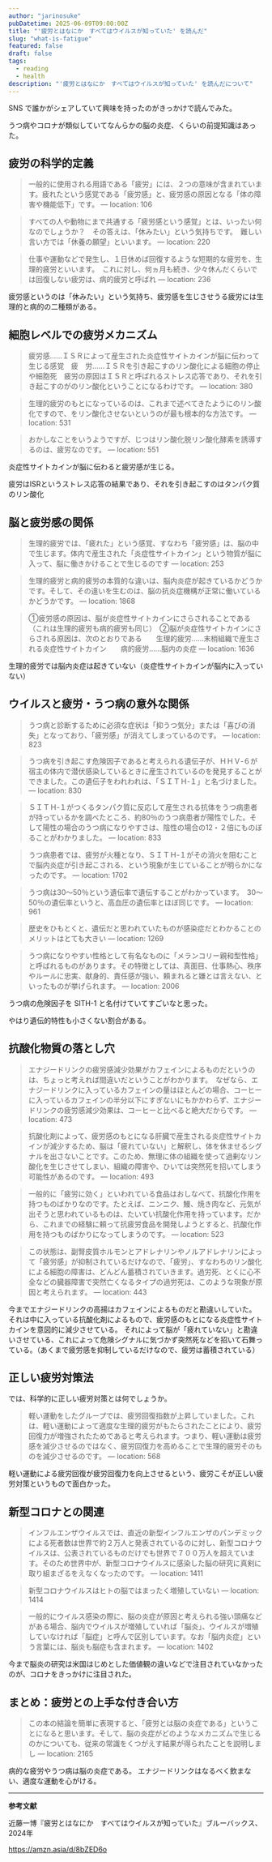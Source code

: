 ```yaml
---
author: "jarinosuke"
pubDatetime: 2025-06-09T09:00:00Z
title: "'疲労とはなにか　すべてはウイルスが知っていた' を読んだ"
slug: "what-is-fatigue"
featured: false
draft: false
tags:
  - reading
  - health
description: "'疲労とはなにか　すべてはウイルスが知っていた' を読んだについて"
---
```

SNS で誰かがシェアしていて興味を持ったのがきっかけで読んでみた。

うつ病やコロナが類似していてなんらかの脳の炎症、くらいの前提知識はあった。

## 疲労の科学的定義

> 一般的に使用される用語である「疲労」には、２つの意味が含まれています。疲れたという感覚である「疲労感」と、疲労感の原因となる「体の障害や機能低下」です。 — location: 106

> すべての人や動物にまで共通する「疲労感という感覚」とは、いったい何なのでしょうか？　その答えは、「休みたい」という気持ちです。　難しい言い方では「休養の願望」といいます。 — location: 220

> 仕事や運動などで発生し、１日休めば回復するような短期的な疲労を、生理的疲労といいます。　これに対し、何ヵ月も続き、少々休んだくらいでは回復しない疲労は、病的疲労と呼ばれ — location: 236

疲労感というのは「休みたい」という気持ち、疲労感を生じさせうる疲労には生理的と病的の二種類がある。

## 細胞レベルでの疲労メカニズム

> 疲労感……ＩＳＲによって産生された炎症性サイトカインが脳に伝わって生じる感覚　疲　労……ＩＳＲを引き起こすのリン酸化による細胞の停止や細胞死　疲労の原因はＩＳＲと呼ばれるストレス応答であり、それを引き起こすのがのリン酸化ということになるわけです。 — location: 380

> 生理的疲労のもとになっているのは、これまで述べてきたようにのリン酸化ですので、をリン酸化させないというのが最も根本的な方法です。 — location: 531

> おかしなことをいうようですが、じつはリン酸化脱リン酸化酵素を誘導するのは、疲労なのです。 — location: 551

炎症性サイトカインが脳に伝わると疲労感が生じる。

疲労はISRというストレス応答の結果であり、それを引き起こすのはタンパク質のリン酸化

## 脳と疲労感の関係

> 生理的疲労では、「疲れた」という感覚、すなわち「疲労感」は、脳の中で生じます。体内で産生された「炎症性サイトカイン」という物質が脳に入って、脳に働きかけることで生じるのです — location: 253

> 生理的疲労と病的疲労の本質的な違いは、脳内炎症が起きているかどうかです。そして、その違いを生むのは、脳の抗炎症機構が正常に働いているかどうかです。 — location: 1868

> ①疲労感の原因は、脳が炎症性サイトカインにさらされることである（これは生理的疲労も病的疲労も同じ）　②脳が炎症性サイトカインにさらされる原因は、次のとおりである　　生理的疲労……末梢組織で産生される炎症性サイトカイン　　病的疲労……脳内の炎症 — location: 1636

生理的疲労では脳内炎症は起きていない（炎症性サイトカインが脳内に入っていない）

## ウイルスと疲労・うつ病の意外な関係

> うつ病と診断するために必須な症状は「抑うつ気分」または「喜びの消失」となっており、「疲労感」が消えてしまっているのです。 — location: 823

> うつ病を引き起こす危険因子であると考えられる遺伝子が、ＨＨＶ‐６が宿主の体内で潜伏感染しているときに産生されているのを発見することができました。この遺伝子をわれわれは、「ＳＩＴＨ‐１」と名づけました。 — location: 830

> ＳＩＴＨ‐１がつくるタンパク質に反応して産生される抗体をうつ病患者が持っているかを調べたところ、約80％のうつ病患者が陽性でした。そして陽性の場合のうつ病になりやすさは、陰性の場合の12・２倍にものぼることがわかりました。 — location: 833

> うつ病患者では、疲労が火種となり、ＳＩＴＨ‐１がその消火を阻むことで脳内炎症が引き起こされる、という現象が生じていることが明らかになったのです。 — location: 1702

> うつ病は30～50％という遺伝率で遺伝することがわかっています。　30～50％の遺伝率というと、高血圧の遺伝率とほぼ同じです。 — location: 961

> 歴史をひもとくと、遺伝だと思われていたものが感染症だとわかることのメリットはとても大きい — location: 1269

> うつ病になりやすい性格として有名なものに「メランコリー親和型性格」と呼ばれるものがあります。その特徴としては、真面目、仕事熱心、秩序やルールに忠実、献身的、責任感が強い、頼まれると嫌とは言えない、といったものが挙げられます。 — location: 2006

うつ病の危険因子を SITH-1 と名付けていてすごいなと思った。

やはり遺伝的特性も小さくない割合がある。

## 抗酸化物質の落とし穴

> エナジードリンクの疲労感減少効果がカフェインによるものだというのは、ちょっと考えれば間違いだということがわかります。　なぜなら、エナジードリンクに入っているカフェインの量はほとんどの場合、コーヒーに入っているカフェインの半分以下にすぎないにもかかわらず、エナジードリンクの疲労感減少効果は、コーヒーと比べると絶大だからです。 — location: 473

> 抗酸化剤によって、疲労感のもとになる肝臓で産生される炎症性サイトカインが減少するため、脳は「疲れていない」と解釈し、体を休ませるシグナルを出さないことです。このため、無理に体の組織を使って過剰なリン酸化を生じさせてしまい、組織の障害や、ひいては突然死を招いてしまう可能性があるのです。 — location: 493

> 一般的に「疲労に効く」といわれている食品はおしなべて、抗酸化作用を持つものばかりなのです。たとえば、ニンニク、鰻、焼き肉など、元気が出そうと思われているものは、たいてい抗酸化作用を持っています。だから、これまでの経験に頼って抗疲労食品を開発しようとすると、抗酸化作用を持つものばかりになってしまうのです。 — location: 523

> この状態は、副腎皮質ホルモンとアドレナリンやノルアドレナリンによって「疲労感」が抑制されているだけなので、「疲労」、すなわちのリン酸化による細胞の障害は、どんどん蓄積されていきます。過労死、とくに心不全などの臓器障害で突然亡くなるタイプの過労死は、このような現象が原因と考えられます。 — location: 443

今までエナジードリンクの高揚はカフェインによるものだと勘違いしていた。
それは中に入っている抗酸化剤によるもので、疲労感のもとになる炎症性サイトカインを意図的に減少させている。
それによって脳が「疲れていない」と勘違いさせている、これによって危険シグナルに気づかず突然死などを招いて石舞っている。（あくまで疲労感を抑制しているだけなので、疲労は蓄積されている）

## 正しい疲労対策法

では、科学的に正しい疲労対策とは何でしょうか。

> 軽い運動をしたグループでは、疲労回復指数が上昇していました。これは、軽い運動によって適度な生理的疲労がもたらされたことにより、疲労回復力が増強されたためであると考えられます。つまり、軽い運動は疲労感を減少させるのではなく、疲労回復力を高めることで生理的疲労そのものを減少させるのです。 — location: 568

軽い運動による疲労回復が疲労回復力を向上させるという、疲労こそが正しい疲労対策というもので面白かった。

## 新型コロナとの関連


> インフルエンザウイルスでは、直近の新型インフルエンザのパンデミックによる死者数は世界で約２万人と発表されているのに対し、新型コロナウイルスは、公表されているものだけでも世界で７００万人を超えています。そのため世界中が、新型コロナウイルスに感染した脳の研究に真剣に取り組まざるをえなくなったのです。 — location: 1411

> 新型コロナウイルスはヒトの脳ではまったく増殖していない — location: 1414

> 一般的にウイルス感染の際に、脳の炎症が原因と考えられる強い頭痛などがある場合、脳内でウイルスが増殖していれば「脳炎」、ウイルスが増殖していなければ「脳症」と呼んで区別しています。なお「脳内炎症」という言葉には、脳炎も脳症も含まれます。 — location: 1402

今まで脳炎の研究は米国はじめとした価値観の違いなどで注目されていなかったのが、コロナをきっかけに注目された。

## まとめ：疲労との上手な付き合い方

> この本の結論を簡単に表現すると、「疲労とは脳の炎症である」ということになると思います。そして、脳の炎症がどのようなメカニズムで生じるのかについても、従来の常識をくつがえす結果が得られたことを説明しまし — location: 2165

病的な疲労やうつ病は脳の炎症である。
エナジードリンクはなるべく飲まない、適度な運動を心がける。

---

**参考文献**

近藤一博『疲労とはなにか　すべてはウイルスが知っていた』ブルーバックス、2024年

https://amzn.asia/d/8bZED6o